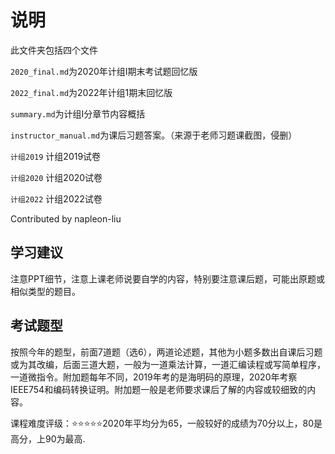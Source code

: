 # 说明

此文件夹包括四个文件

`2020_final.md`为2020年计组I期末考试题回忆版

`2022_final.md`为2022年计组1期末回忆版

`summary.md`为计组I分章节内容概括

`instructor_manual.md`为课后习题答案。（来源于老师习题课截图，侵删）

`计组2019` 计组2019试卷

`计组2020` 计组2020试卷

`计组2022` 计组2022试卷

Contributed by napleon-liu



## 学习建议

​	注意PPT细节，注意上课老师说要自学的内容，特别要注意课后题，可能出原题或相似类型的题目。

## 考试题型

​	按照今年的题型，前面7道题（选6），两道论述题，其他为小题多数出自课后习题或为其改编，后面三道大题，一般为一道乘法计算，一道汇编读程或写简单程序，一道微指令。附加题每年不同，2019年考的是海明码的原理，2020年考察IEEE754和编码转换证明。附加题一般是老师要求课后了解的内容或较细致的内容。



课程难度评级：:star::star::star::star::star:2020年平均分为65，一般较好的成绩为70分以上，80是高分，上90为最高.

